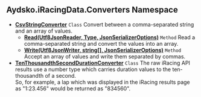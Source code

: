 ## Aydsko.iRacingData.Converters Namespace
- **[CsvStringConverter](Aydsko.iRacingData.Converters.md#Aydsko.iRacingData.Converters.CsvStringConverter 'Aydsko.iRacingData.Converters.CsvStringConverter')** `Class` Convert between a comma-separated string and an array of values.
  - **[Read(Utf8JsonReader, Type, JsonSerializerOptions)](Aydsko.iRacingData.Converters.md#Aydsko.iRacingData.Converters.CsvStringConverter.Read(Utf8JsonReader,System.Type,JsonSerializerOptions) 'Aydsko.iRacingData.Converters.CsvStringConverter.Read(Utf8JsonReader, System.Type, JsonSerializerOptions)')** `Method` Read a comma-separated string and convert the values into an array.
  - **[Write(Utf8JsonWriter, string[], JsonSerializerOptions)](Aydsko.iRacingData.Converters.md#Aydsko.iRacingData.Converters.CsvStringConverter.Write(Utf8JsonWriter,string[],JsonSerializerOptions) 'Aydsko.iRacingData.Converters.CsvStringConverter.Write(Utf8JsonWriter, string[], JsonSerializerOptions)')** `Method` Accept an array of values and write them separated by commas.
- **[TenThousandthSecondDurationConverter](Aydsko.iRacingData.Converters.md#Aydsko.iRacingData.Converters.TenThousandthSecondDurationConverter 'Aydsko.iRacingData.Converters.TenThousandthSecondDurationConverter')** `Class` The raw iRacing API results use a number type which carries duration values to the ten-thousandth of a second.  
  So, for example, a lap which was displayed in the iRacing results page as "1:23.456" would be returned as "834560".